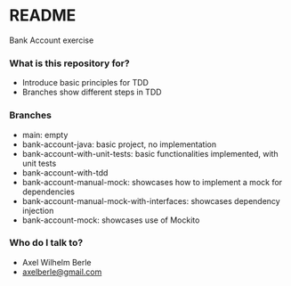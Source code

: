 # README #

Bank Account exercise

### What is this repository for? ###

* Introduce basic principles for TDD
* Branches show different steps in TDD

### Branches ###

* main: empty
* bank-account-java: basic project, no implementation
* bank-account-with-unit-tests: basic functionalities implemented, with unit tests
* bank-account-with-tdd
* bank-account-manual-mock: showcases how to implement a mock for dependencies
* bank-account-manual-mock-with-interfaces: showcases dependency injection
* bank-account-mock: showcases use of Mockito

### Who do I talk to? ###

* Axel Wilhelm Berle
* axelberle@gmail.com


